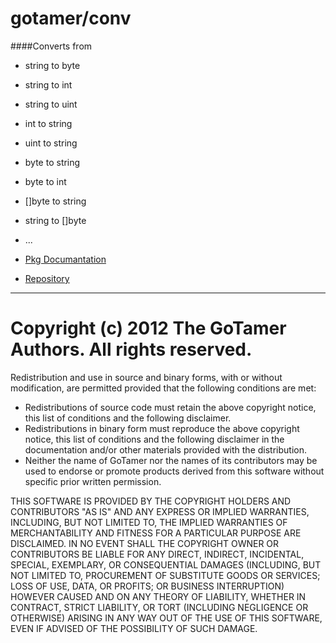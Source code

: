 gotamer/conv
============

####Converts from 

 * string to byte 
 * string to int 
 * string to uint
 * int    to string
 * uint   to string
 * byte   to string 
 * byte   to int
 * []byte to string 
 * string to []byte 
 * ...



 * [Pkg Documantation](http://go.pkgdoc.org/github.com/gotamer/conv "GoTamer Conversion Pkg Documentation")
 * [Repository](https://bitbucket.org/gotamer/conv "GoTamer Conversion Repository")
 


_________________________________________________________


Copyright (c) 2012 The GoTamer Authors. All rights reserved.
============================================================
Redistribution and use in source and binary forms, with or without
modification, are permitted provided that the following conditions are
met:

   * Redistributions of source code must retain the above copyright
notice, this list of conditions and the following disclaimer.
   * Redistributions in binary form must reproduce the above
copyright notice, this list of conditions and the following disclaimer
in the documentation and/or other materials provided with the
distribution.
   * Neither the name of GoTamer nor the names of its
contributors may be used to endorse or promote products derived from
this software without specific prior written permission.

THIS SOFTWARE IS PROVIDED BY THE COPYRIGHT HOLDERS AND CONTRIBUTORS
"AS IS" AND ANY EXPRESS OR IMPLIED WARRANTIES, INCLUDING, BUT NOT
LIMITED TO, THE IMPLIED WARRANTIES OF MERCHANTABILITY AND FITNESS FOR
A PARTICULAR PURPOSE ARE DISCLAIMED. IN NO EVENT SHALL THE COPYRIGHT
OWNER OR CONTRIBUTORS BE LIABLE FOR ANY DIRECT, INDIRECT, INCIDENTAL,
SPECIAL, EXEMPLARY, OR CONSEQUENTIAL DAMAGES (INCLUDING, BUT NOT
LIMITED TO, PROCUREMENT OF SUBSTITUTE GOODS OR SERVICES; LOSS OF USE,
DATA, OR PROFITS; OR BUSINESS INTERRUPTION) HOWEVER CAUSED AND ON ANY
THEORY OF LIABILITY, WHETHER IN CONTRACT, STRICT LIABILITY, OR TORT
(INCLUDING NEGLIGENCE OR OTHERWISE) ARISING IN ANY WAY OUT OF THE USE
OF THIS SOFTWARE, EVEN IF ADVISED OF THE POSSIBILITY OF SUCH DAMAGE.